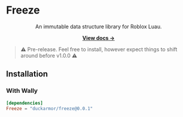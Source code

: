 # Freeze
<div align="center">
An immutable data structure library for Roblox Luau.

[**View docs &rarr;**](https://github.io/benbrimeyer/Freeze)
</div>

> ⚠️ Pre-release. Feel free to install, however expect things to shift around before v1.0.0 ⚠️

## Installation

### With Wally

```toml
[dependencies]
Freeze = "duckarmor/freeze@0.0.1"
```